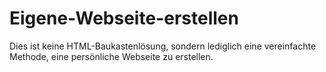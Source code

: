 # Eigene-Webseite-erstellen
Dies ist keine HTML-Baukastenlösung, sondern lediglich eine vereinfachte Methode, eine persönliche Webseite zu erstellen.
